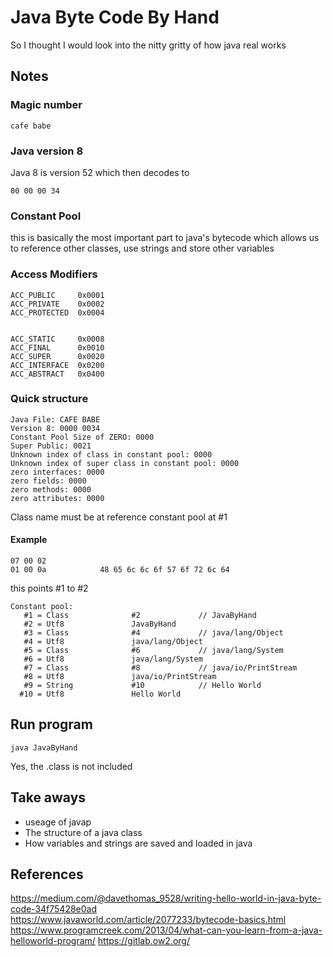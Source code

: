# Java Byte Code By Hand
So I thought I would look into the nitty gritty of how java real works

## Notes
### Magic number
```
cafe babe
```

### Java version 8
Java 8 is version 52 which then decodes to 
```
00 00 00 34
```

### Constant Pool
this is basically the most  important part to java's bytecode which allows us to reference other classes, 
use strings and store other variables

### Access Modifiers
```
ACC_PUBLIC     0x0001
ACC_PRIVATE    0x0002
ACC_PROTECTED  0x0004


ACC_STATIC     0x0008
ACC_FINAL      0x0010
ACC_SUPER      0x0020
ACC_INTERFACE  0x0200
ACC_ABSTRACT   0x0400
```

### Quick structure
```
Java File: CAFE BABE
Version 8: 0000 0034
Constant Pool Size of ZERO: 0000
Super Public: 0021
Unknown index of class in constant pool: 0000
Unknown index of super class in constant pool: 0000
zero interfaces: 0000
zero fields: 0000
zero methods: 0000
zero attributes: 0000
``` 
Class name must be at reference constant pool at #1

#### Example
```
07 00 02
01 00 0a            48 65 6c 6c 6f 57 6f 72 6c 64
```

this points #1 to #2

```
Constant pool:
   #1 = Class              #2             // JavaByHand
   #2 = Utf8               JavaByHand
   #3 = Class              #4             // java/lang/Object
   #4 = Utf8               java/lang/Object
   #5 = Class              #6             // java/lang/System
   #6 = Utf8               java/lang/System
   #7 = Class              #8             // java/io/PrintStream
   #8 = Utf8               java/io/PrintStream
   #9 = String             #10            // Hello World
  #10 = Utf8               Hello World
```

## Run program
```
java JavaByHand
```
Yes, the .class is not included

## Take aways 
 - useage of javap
 - The structure of a java class
 - How variables and strings are saved and loaded in java


## References 
https://medium.com/@davethomas_9528/writing-hello-world-in-java-byte-code-34f75428e0ad
https://www.javaworld.com/article/2077233/bytecode-basics.html
https://www.programcreek.com/2013/04/what-can-you-learn-from-a-java-helloworld-program/
https://gitlab.ow2.org/ 
